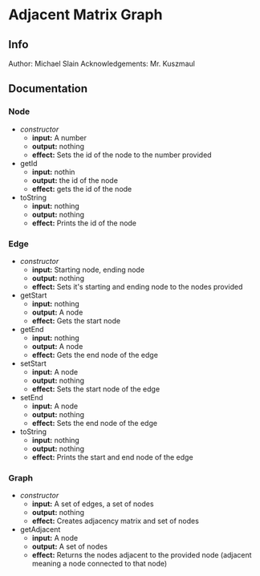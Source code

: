 # Adjacent Matrix Graph

## Info

Author: Michael Slain
Acknowledgements: Mr. Kuszmaul

## Documentation

### Node

-   _constructor_
    -   **input:** A number
    -   **output:** nothing
    -   **effect:** Sets the id of the node to the number provided
-   getId
    -   **input:** nothin
    -   **output:** the id of the node
    -   **effect:** gets the id of the node
-   toString
    -   **input:** nothing
    -   **output:** nothing
    -   **effect:** Prints the id of the node

### Edge

-   _constructor_
    -   **input:** Starting node, ending node
    -   **output:** nothing
    -   **effect:** Sets it's starting and ending node to the nodes provided
-   getStart
    -   **input:** nothing
    -   **output:** A node
    -   **effect:** Gets the start node
-   getEnd
    -   **input:** nothing
    -   **output:** A node
    -   **effect:** Gets the end node of the edge
-   setStart
    -   **input:** A node
    -   **output:** nothing
    -   **effect:** Sets the start node of the edge
-   setEnd
    -   **input:** A node
    -   **output:** nothing
    -   **effect:** Sets the end node of the edge
-   toString
    -   **input:** nothing
    -   **output:** nothing
    -   **effect:** Prints the start and end node of the edge

### Graph

-   _constructor_
    -   **input:** A set of edges, a set of nodes
    -   **output:** nothing
    -   **effect:** Creates adjacency matrix and set of nodes
-   getAdjacent
    -   **input:** A node
    -   **output:** A set of nodes
    -   **effect:** Returns the nodes adjacent to the provided node (adjacent meaning a node connected to that node)
